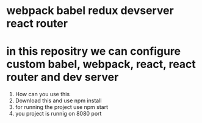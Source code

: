 # webpack babel redux devserver react router
# in this repositry we can configure custom babel, webpack, react, react router and dev server
1) How can you use this 
2) Download this and use npm install 
3) for running the project use npm start
4) you project is runnig on 8080 port
